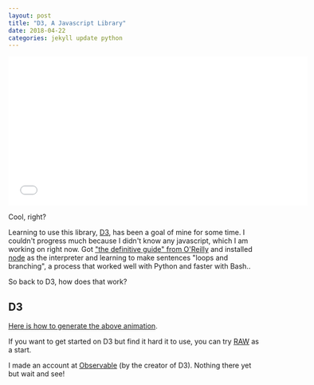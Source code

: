 ```yaml
---
layout: post
title: "D3, A Javascript Library"
date: 2018-04-22
categories: jekyll update python
---
```


<iframe src="/assets/anim/animhello.html" width='600px' height='300px' scrolling='no' frameborder='0'></iframe>

Cool, right?

Learning to use this library, [D3](https://github.com/d3/d3/wiki/Tutorials), has been a goal of mine for some time. I couldn't progress much because I didn't know any javascript, which I am working on right now. Got ["the definitive guide" from O'Reilly](https://www.oreilly.com/library/view/javascript-the-definitive/9781449393854/) and installed [node](https://nodejs.org/en/) as the interpreter and learning to make sentences "loops and branching", a process that worked well with Python and faster with Bash..

So back to D3, how does that work?

## D3
[Here is how to generate the above animation](https://bl.ocks.org/mbostock/97557a39b4bfc8229786c8bccb54074d).

If you want to get started on D3 but find it hard it to use, you can try [RAW](https://github.com/densitydesign/raw/wiki) as a start.

I made an account at [Observable](https://observablehq.com/@azizcodes) (by the creator of D3). Nothing there yet but wait and see!
